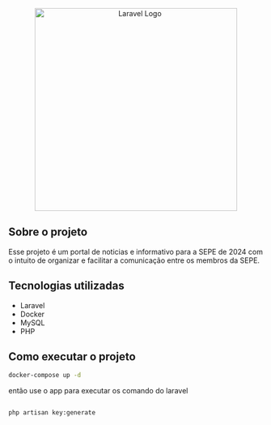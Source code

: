<p align="center"><a href="https://laravel.com" target="_blank"><img src="https://raw.githubusercontent.com/laravel/art/master/logo-lockup/5%20SVG/2%20CMYK/1%20Full%20Color/laravel-logolockup-cmyk-red.svg" width="400" alt="Laravel Logo"></a></p>

## Sobre o projeto

Esse projeto é um portal de noticias e informativo para a SEPE de 2024 com o intuito de organizar e facilitar a comunicação entre os membros da SEPE.


## Tecnologias utilizadas

- Laravel
- Docker
- MySQL
- PHP


## Como executar o projeto

```bash
docker-compose up -d
```

então use o app para executar os comando do laravel 

```bash

php artisan key:generate
``` 

